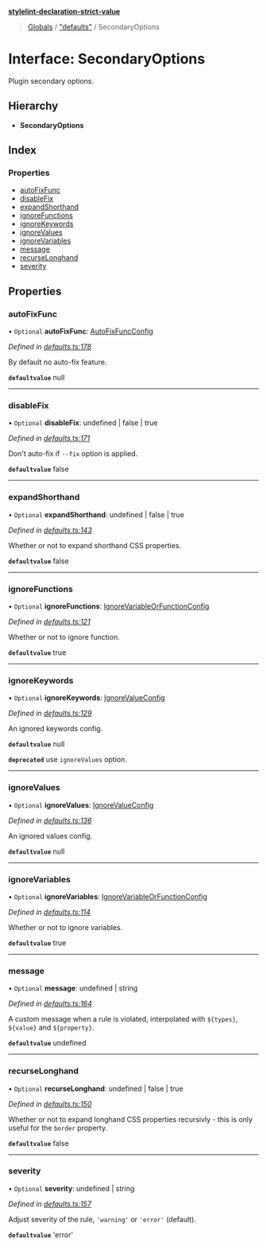 **[stylelint-declaration-strict-value](../README.md)**

> [Globals](../README.md) / ["defaults"](../modules/_defaults_.md) / SecondaryOptions

# Interface: SecondaryOptions

Plugin secondary options.

## Hierarchy

* **SecondaryOptions**

## Index

### Properties

* [autoFixFunc](_defaults_.secondaryoptions.md#autofixfunc)
* [disableFix](_defaults_.secondaryoptions.md#disablefix)
* [expandShorthand](_defaults_.secondaryoptions.md#expandshorthand)
* [ignoreFunctions](_defaults_.secondaryoptions.md#ignorefunctions)
* [ignoreKeywords](_defaults_.secondaryoptions.md#ignorekeywords)
* [ignoreValues](_defaults_.secondaryoptions.md#ignorevalues)
* [ignoreVariables](_defaults_.secondaryoptions.md#ignorevariables)
* [message](_defaults_.secondaryoptions.md#message)
* [recurseLonghand](_defaults_.secondaryoptions.md#recurselonghand)
* [severity](_defaults_.secondaryoptions.md#severity)

## Properties

### autoFixFunc

• `Optional` **autoFixFunc**: [AutoFixFuncConfig](../modules/_defaults_.md#autofixfuncconfig)

*Defined in [defaults.ts:178](https://github.com/AndyOGo/stylelint-declaration-strict-value/blob/64c5885/src/defaults.ts#L178)*

By default no auto-fix feature.

**`defaultvalue`** null

___

### disableFix

• `Optional` **disableFix**: undefined \| false \| true

*Defined in [defaults.ts:171](https://github.com/AndyOGo/stylelint-declaration-strict-value/blob/64c5885/src/defaults.ts#L171)*

Don't auto-fix if `--fix` option is applied.

**`defaultvalue`** false

___

### expandShorthand

• `Optional` **expandShorthand**: undefined \| false \| true

*Defined in [defaults.ts:143](https://github.com/AndyOGo/stylelint-declaration-strict-value/blob/64c5885/src/defaults.ts#L143)*

Whether or not to expand shorthand CSS properties.

**`defaultvalue`** false

___

### ignoreFunctions

• `Optional` **ignoreFunctions**: [IgnoreVariableOrFunctionConfig](../modules/_defaults_.md#ignorevariableorfunctionconfig)

*Defined in [defaults.ts:121](https://github.com/AndyOGo/stylelint-declaration-strict-value/blob/64c5885/src/defaults.ts#L121)*

Whether or not to ignore function.

**`defaultvalue`** true

___

### ignoreKeywords

• `Optional` **ignoreKeywords**: [IgnoreValueConfig](../modules/_defaults_.md#ignorevalueconfig)

*Defined in [defaults.ts:129](https://github.com/AndyOGo/stylelint-declaration-strict-value/blob/64c5885/src/defaults.ts#L129)*

An ignored keywords config.

**`defaultvalue`** null

**`deprecated`** use `ignoreValues` option.

___

### ignoreValues

• `Optional` **ignoreValues**: [IgnoreValueConfig](../modules/_defaults_.md#ignorevalueconfig)

*Defined in [defaults.ts:136](https://github.com/AndyOGo/stylelint-declaration-strict-value/blob/64c5885/src/defaults.ts#L136)*

An ignored values config.

**`defaultvalue`** null

___

### ignoreVariables

• `Optional` **ignoreVariables**: [IgnoreVariableOrFunctionConfig](../modules/_defaults_.md#ignorevariableorfunctionconfig)

*Defined in [defaults.ts:114](https://github.com/AndyOGo/stylelint-declaration-strict-value/blob/64c5885/src/defaults.ts#L114)*

Whether or not to ignore variables.

**`defaultvalue`** true

___

### message

• `Optional` **message**: undefined \| string

*Defined in [defaults.ts:164](https://github.com/AndyOGo/stylelint-declaration-strict-value/blob/64c5885/src/defaults.ts#L164)*

A custom message when a rule is violated, interpolated with `${types}`, `${value}` and `${property}`.

**`defaultvalue`** undefined

___

### recurseLonghand

• `Optional` **recurseLonghand**: undefined \| false \| true

*Defined in [defaults.ts:150](https://github.com/AndyOGo/stylelint-declaration-strict-value/blob/64c5885/src/defaults.ts#L150)*

Whether or not to expand longhand CSS properties recursivly - this is only useful for the `border` property.

**`defaultvalue`** false

___

### severity

• `Optional` **severity**: undefined \| string

*Defined in [defaults.ts:157](https://github.com/AndyOGo/stylelint-declaration-strict-value/blob/64c5885/src/defaults.ts#L157)*

Adjust severity of the rule, `'warning'` or `'error'` (default).

**`defaultvalue`** 'error'
